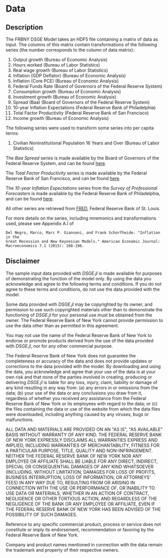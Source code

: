 # Data

## Description

The FRBNY DSGE Model takes an HDF5 file containing a matrix of data as
input. The columns of this matrix contain transformations of the
following series (the number corresponds to the column of data matrix):

1.  Output growth (Bureau of Economic Analysis)
2.  Hours worked (Bureau of Labor Statistics)
3.  Real wage growth (Bureau of Labor Statistics)
4.  Inflation (GDP Deflator) (Bureau of Economic Analysis)
5.  Inflation (Core PCE) (Bureau of Economic Analysis)
6.  Federal Funds Rate (Board of Governors of the Federal Reserve System)
7.  Consumption growth (Bureau of Economic Analysis)
8.  Investment growth (Bureau of Economic Analysis)
10. Spread (Baa) (Board of Governors of the Federal Reserve System)
11. 10-year Inflation Expectations (Federal Reserve Bank of Philadelphia)
12. Total Factor Productivity (Federal Reserve Bank of San Francisco)
13. Income growth (Bureau of Economic Analysis)

The following series were used to transform some series into per capita terms:

1. Civilian Noninstitutional Population 16 Years and Over (Bureau of Labor
Statistics)

The *Baa Spread* series is made available by the Board of Governors of the
Federal Reserve System, and can be found
[here](http://www.federalreserve.gov/releases/h15/data.htm).

The *Total Factor Productivity* series is made available by the Federal Reserve
Bank of San Francisco, and can be found
[here](http://www.frbsf.org/economic-research/total-factor-productivity-tfp/).

The *10-year Inflation Expectations* series from the *Survey of Professional
Forecasters* is made available by the Federal Reserve Bank of Philadelphia, and
can be found
[here](https://www.philadelphiafed.org/research-and-data/real-time-center/survey-of-professional-forecasters/historical-data/inflation-forecasts).

All other series are retrieved from
[FRED](https://research.stlouisfed.org/fred2), Federal Reserve Bank of St.
Louis.

For more details on the series, including mnemonics and transformations used,
please see Appendix A.I of
```
Del Negro, Marco, Marc P. Giannoni, and Frank Schorfheide. "Inflation in the
Great Recession and New Keynesian Models." American Economic Journal:
Macroeconomics 7.1 (2015): 168-196.
```

## Disclaimer

The sample input data provided with *DSGE.jl* is made available for purposes of
demonstrating the function of the model only. By using the data you acknowledge
and agree to the following terms and conditions. If you do not agree to these
terms and conditions, do not use the data provided with the model.

Some data provided with *DSGE.jl* may be copyrighted by its owner, and
permission to use such copyrighted materials other than to demonstrate the
functioning of *DSGE.jl* for your personal use must be obtained from the owner.
The Federal Reserve Bank of New York cannot provide permission to use the data
other than as permitted in this agreement.

You may not use the name of the Federal Reserve Bank of New York to endorse or
promote products derived from the use of the data provided with *DSGE.jl*, nor
for any other commercial purpose.

The Federal Reserve Bank of New York does not guarantee the completeness or
accuracy of the data and does not provide updates or corrections to the data
provided with the model. By downloading and using the data, you acknowledge
and agree that your use of the data is at your own risk and that none of the
parties involved in creating, producing or delivering *DSGE.jl* is liable
for any loss, injury, claim, liability or damage of any kind resulting in any
way from: (a) any errors in or omissions from the data; (b) your use of the
data or any conclusions you draw from it, regardless of whether you received
any assistance from the Federal Reserve Bank of New York or its employees with
regard to the data; or (c) the files containing the data or use of the website
from which the data files were downloaded, including anything caused by any
viruses, bugs or malfunctions.

ALL DATA AND MATERIALS ARE PROVIDED ON AN "AS IS", "AS AVAILABLE" BASIS WITHOUT
WARRANTY OF ANY KIND. THE FEDERAL RESERVE BANK OF NEW YORK EXPRESSLY DISCLAIMS
ALL WARRANTIES EXPRESS AND IMPLIED, INCLUDING WARRANTIES OF MERCHANTABILITY,
FITNESS FOR A PARTICULAR PURPOSE, TITLE, QUALITY AND NON-INFRINGEMENT. NEITHER
THE FEDERAL RESERVE BANK OF NEW YORK NOR ANY EMPLOYEE OR AFFILIATE SHALL BE
LIABLE FOR ANY DIRECT, INDIRECT, SPECIAL OR CONSEQUENTIAL DAMAGES OF ANY KIND
WHATSOEVER (INCLUDING, WITHOUT LIMITATION, DAMAGES FOR LOSS OF PROFITS,
BUSINESS INTERRUPTION, LOSS OF INFORMATION, OR ATTORNEYS' FEES) IN ANY WAY DUE
TO, RESULTING FROM OR ARISING IN CONNECTION WITH THE USE OR PERFORMANCE OF, OR
INABILITY TO USE DATA OR MATERIALS, WHETHER IN AN ACTION OF CONTRACT,
NEGLIGENCE OR OTHER TORTIOUS ACTION, AND REGARDLESS OF THE NEGLIGENCE OF THE
BANK OR ANY EMPLOYEE OR AFFILIATE, EVEN IF THE FEDERAL RESERVE BANK OF NEW YORK
HAS BEEN ADVISED OF THE POSSIBILITY OF SUCH DAMAGES.

Reference to any specific commercial product, process or service does not
constitute or imply its endorsement, recommendation or favoring by the Federal
Reserve Bank of New York.

Company and product names mentioned in connection with the data remain the
trademark and property of their respective owners.
